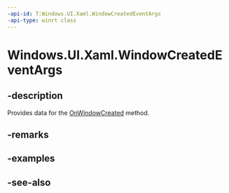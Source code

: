 ```yaml
---
-api-id: T:Windows.UI.Xaml.WindowCreatedEventArgs
-api-type: winrt class
---
```


<!-- Class syntax.
public class WindowCreatedEventArgs : Windows.UI.Xaml.IWindowCreatedEventArgs
-->

# Windows.UI.Xaml.WindowCreatedEventArgs

## -description
Provides data for the [OnWindowCreated](application_onwindowcreated_1983609380.md) method.

## -remarks

## -examples

## -see-also
